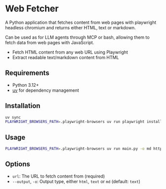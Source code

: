 # Web Fetcher

A Python application that fetches content from web pages with playwright headless chromium and returns either HTML, text or markdown.

Can be used as for LLM agents through MCP or bash, allowing them to fetch data from web pages with JavaScript.

- Fetch HTML content from any web URL using Playwright
- Extract readable text/markdown content from HTML

## Requirements

- Python 3.12+
- [uv](https://github.com/astral-sh/uv) for dependency management

## Installation

```bash
uv sync
PLAYWRIGHT_BROWSERS_PATH=.playwright-browsers uv run playwright install chromium
```

## Usage

```bash
PLAYWRIGHT_BROWSERS_PATH=.playwright-browsers uv run main.py -o md https://example.com
```

## Options

- `url`: The URL to fetch content from (required)
- `--output`, `-o`: Output type, either `html`, `text` or `md` (default: `text`)
